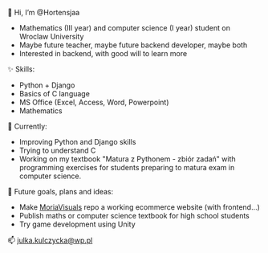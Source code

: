 👋 Hi, I’m @Hortensjaa
- Mathematics (III year) and computer science (I year) student on Wroclaw University
- Maybe future teacher, maybe future backend developer, maybe both
- Interested in backend, with good will to learn more

✨ Skills:
- Python + Django
- Basics of C language
- MS Office (Excel, Access, Word, Powerpoint)
- Mathematics 

🌱 Currently:
- Improving Python and Django skills
- Trying to understand C
- Working on my textbook "Matura z Pythonem - zbiór zadań" with programming exercises for students preparing to matura exam in computer science.

🚀 Future goals, plans and ideas:
- Make [MoriaVisuals](https://github.com/Hortensjaa/MoriaVisuals) repo a working ecommerce website (with frontend...)
- Publish maths or computer science textbook for high school students
- Try game development using Unity 

📫 julka.kulczycka@wp.pl
